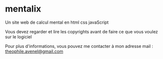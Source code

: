 # mentalix
Un site web de calcul mental en html css javaScript

Vous devez regarder et lire les copyrights avant de faire ce que vous voulez sur le logiciel

Pour plus d'informations, vous pouvez me contacter à mon adresse mail : theophile.avenel@gmail.com

